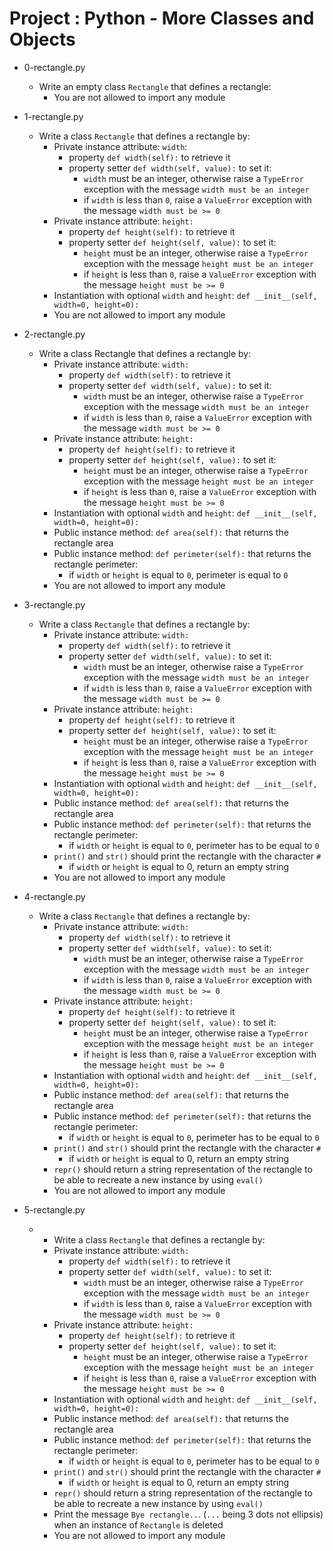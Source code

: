 # Project : Python - More Classes and Objects

*   0-rectangle.py
    - Write an empty class `Rectangle` that defines a rectangle:
      - You are not allowed to import any module

*   1-rectangle.py
    - Write a class `Rectangle` that defines a rectangle by:
      - Private instance attribute: `width`:
        - property `def width(self):` to retrieve it
        - property setter `def width(self, value):` to set it:
          - `width` must be an integer, otherwise raise a `TypeError` exception with the message `width must be an integer`
          - if `width` is less than `0`, raise a `ValueError` exception with the message `width must be >= 0`
      - Private instance attribute: `height:`
        - property `def height(self):` to retrieve it
        - property setter `def height(self, value):` to set it:
          - `height` must be an integer, otherwise raise a `TypeError` exception with the message `height must be an integer`
          - if `height` is less than `0`, raise a `ValueError` exception with the message `height must be >= 0`
      - Instantiation with optional `width` and `height`: `def __init__(self, width=0, height=0):`
      - You are not allowed to import any module

*   2-rectangle.py
    - Write a class Rectangle that defines a rectangle by:
      - Private instance attribute: `width:`
        - property `def width(self):` to retrieve it
        - property setter `def width(self, value):` to set it:
          - `width` must be an integer, otherwise raise a `TypeError` exception with the message `width must be an integer`
          - if `width` is less than `0`, raise a `ValueError` exception with the message `width must be >= 0`
      - Private instance attribute: `height:`
        - property `def height(self):` to retrieve it
        - property setter `def height(self, value):` to set it:
          - `height` must be an integer, otherwise raise a `TypeError` exception with the message `height must be an integer`
          - if `height` is less than `0`, raise a `ValueError` exception with the message `height must be >= 0`
      - Instantiation with optional `width` and `height`: `def __init__(self, width=0, height=0):`
      - Public instance method: `def area(self):` that returns the rectangle area
      - Public instance method: `def perimeter(self):` that returns the rectangle perimeter:
        - if `width` or `height` is equal to `0`, perimeter is equal to `0`
      - You are not allowed to import any module

*   3-rectangle.py
    - Write a class `Rectangle` that defines a rectangle by:
      - Private instance attribute: `width:`
        - property `def width(self):` to retrieve it
        - property setter `def width(self, value):` to set it:
          - `width` must be an integer, otherwise raise a `TypeError` exception with the message `width must be an integer`
          - if `width` is less than `0`, raise a `ValueError` exception with the message `width must be >= 0`
      - Private instance attribute: `height:`
        - property `def height(self):` to retrieve it
        - property setter `def height(self, value):` to set it:
          - `height` must be an integer, otherwise raise a `TypeError` exception with the message `height must be an integer`
          - if `height` is less than `0`, raise a `ValueError` exception with the message `height must be >= 0`
      - Instantiation with optional `width` and `height`: `def __init__(self, width=0, height=0):`
      - Public instance method: `def area(self):` that returns the rectangle area
      - Public instance method: `def perimeter(self):` that returns the rectangle perimeter:
        - if `width` or `height` is equal to `0`, perimeter has to be equal to `0`
      - `print()` and `str()` should print the rectangle with the character `#`
        - if `width` or `height` is equal to 0, return an empty string
      - You are not allowed to import any module

*   4-rectangle.py
    - Write a class `Rectangle` that defines a rectangle by:
      - Private instance attribute: `width:`
        - property `def width(self):` to retrieve it
        - property setter `def width(self, value):` to set it:
          - `width` must be an integer, otherwise raise a `TypeError` exception with the message `width must be an integer`
          - if `width` is less than `0`, raise a `ValueError` exception with the message `width must be >= 0`
      - Private instance attribute: `height:`
        - property `def height(self):` to retrieve it
        - property setter `def height(self, value):` to set it:
          - `height` must be an integer, otherwise raise a `TypeError` exception with the message `height must be an integer`
          - if `height` is less than `0`, raise a `ValueError` exception with the message `height must be >= 0`
      - Instantiation with optional `width` and `height`: `def __init__(self, width=0, height=0):`
      - Public instance method: `def area(self):` that returns the rectangle area
      - Public instance method: `def perimeter(self):` that returns the rectangle perimeter:
        - if `width` or `height` is equal to `0`, perimeter has to be equal to `0`
      - `print()` and `str()` should print the rectangle with the character `#`
        - if `width` or `height` is equal to 0, return an empty string
      - `repr()` should return a string representation of the rectangle to be able to recreate a new instance by using `eval()`
      - You are not allowed to import any module

*   5-rectangle.py
    - - Write a class `Rectangle` that defines a rectangle by:
      - Private instance attribute: `width:`
        - property `def width(self):` to retrieve it
        - property setter `def width(self, value):` to set it:
          - `width` must be an integer, otherwise raise a `TypeError` exception with the message `width must be an integer`
          - if `width` is less than `0`, raise a `ValueError` exception with the message `width must be >= 0`
      - Private instance attribute: `height:`
        - property `def height(self):` to retrieve it
        - property setter `def height(self, value):` to set it:
          - `height` must be an integer, otherwise raise a `TypeError` exception with the message `height must be an integer`
          - if `height` is less than `0`, raise a `ValueError` exception with the message `height must be >= 0`
      - Instantiation with optional `width` and `height`: `def __init__(self, width=0, height=0):`
      - Public instance method: `def area(self):` that returns the rectangle area
      - Public instance method: `def perimeter(self):` that returns the rectangle perimeter:
        - if `width` or `height` is equal to `0`, perimeter has to be equal to `0`
      - `print()` and `str()` should print the rectangle with the character `#`
        - if `width` or `height` is equal to 0, return an empty string
      - `repr()` should return a string representation of the rectangle to be able to recreate a new instance by using `eval()`
      - Print the message `Bye rectangle..`. (`...` being 3 dots not ellipsis) when an instance of `Rectangle` is deleted
      - You are not allowed to import any module
